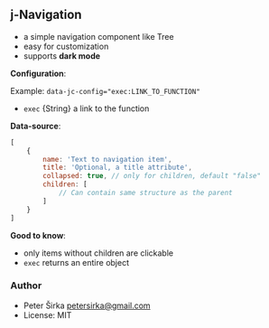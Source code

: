 ## j-Navigation

- a simple navigation component like Tree
- easy for customization
- supports __dark mode__

__Configuration__:

Example: `data-jc-config="exec:LINK_TO_FUNCTION"`

- `exec` {String} a link to the function

__Data-source__:

```javascript
[
	{
		name: 'Text to navigation item',
		title: 'Optional, a title attribute',
		collapsed: true, // only for children, default "false"
		children: [
			// Can contain same structure as the parent
		]
	}
]
```

__Good to know__:

- only items without children are clickable
- `exec` returns an entire object

### Author

- Peter Širka <petersirka@gmail.com>
- License: MIT
